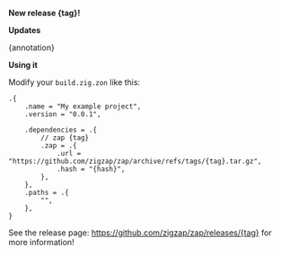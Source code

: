 __**New release {tag}!**__

**Updates**

{annotation}

**Using it**

Modify your `build.zig.zon` like this:

```zig
.{
    .name = "My example project",
    .version = "0.0.1",

    .dependencies = .{
        // zap {tag}
        .zap = .{
            .url = "https://github.com/zigzap/zap/archive/refs/tags/{tag}.tar.gz",
            .hash = "{hash}",
        },
    },
    .paths = .{
        "",
    },
}

```

See the release page: https://github.com/zigzap/zap/releases/{tag} for more information!
